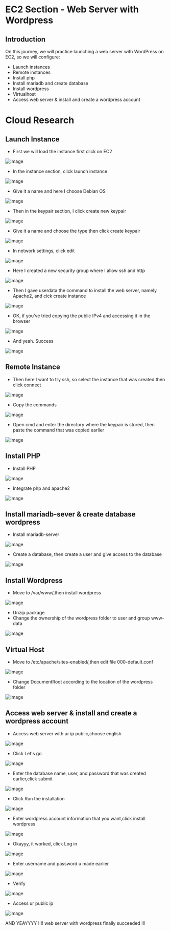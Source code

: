 # EC2 Section - Web Server with Wordpress

## Introduction
On this journey, we will practice launching a web server with WordPress on EC2, so we will configure:
- Launch instances
- Remote instances
- Install php
- Install mariadb and create database
- Install wordpress
- Virtualhost
- Access web server & install and create a wordpress account

# Cloud Research
## Launch Instance
- First we will load the instance first click on EC2

![image](https://user-images.githubusercontent.com/121029600/231914051-93a79b0e-0684-4f13-b4f9-ef185897acff.png)

- In the instance section, click launch instance

![image](https://user-images.githubusercontent.com/121029600/231914186-0750f6d2-d10f-4359-a6df-cefe331c666f.png)

- Give it a name and here I choose Debian OS

![image](https://user-images.githubusercontent.com/121029600/231914299-0c8e2ad3-32d5-4ab2-9c31-6f7f9a839b95.png)

- Then in the keypair section, I click create new keypair

![image](https://user-images.githubusercontent.com/121029600/231914418-40a2ffda-c074-4d8c-9fb2-45d6955a4856.png)

- Give it a name and choose the type then click create keypair

![image](https://user-images.githubusercontent.com/121029600/231914505-152de4ed-5f06-4178-90cd-f26f9dbb0f48.png)

- In network settings, click edit

![image](https://user-images.githubusercontent.com/121029600/231914566-65cfaafb-17e5-4489-a7ea-bf09c3d34eb1.png)

- Here I created a new security group where I allow ssh and http

![image](https://user-images.githubusercontent.com/121029600/231914667-97d9b374-7227-4ccb-a08e-b642bad35b01.png)

- Then I gave userdata the command to install the web server, namely Apache2, and cick create instance

![image](https://user-images.githubusercontent.com/121029600/231914803-1d8650c5-6454-43e5-b35d-8edce60098c9.png)

- OK, if you've tried copying the public IPv4 and accessing it in the browser

![image](https://user-images.githubusercontent.com/121029600/231914957-8115635f-3538-4591-ae53-bde0863e6950.png)

- And yeah. Success

![image](https://user-images.githubusercontent.com/121029600/231915018-5d6eb7e7-40f8-4b01-b676-8b457dc73a8c.png)

## Remote Instance

- Then here I want to try ssh, so select the instance that was created then click connect

![image](https://user-images.githubusercontent.com/121029600/231915133-c212b1de-a5d9-41c0-bddc-449700abed82.png)

- Copy the commands

![image](https://user-images.githubusercontent.com/121029600/231915214-85af4b0f-8d6b-43e2-8ea3-9407bd69f60d.png)

- Open cmd and enter the directory where the keypair is stored, then paste the command that was copied earlier

![image](https://user-images.githubusercontent.com/121029600/231915342-fa0ba277-9460-4b60-ac2e-00812b4de3d5.png)

## Install PHP
- Install PHP 

![image](https://user-images.githubusercontent.com/121029600/231915775-e25bdfa5-bc22-42d1-9348-e234aba424e3.png)

- Integrate php and apache2

![image](https://user-images.githubusercontent.com/121029600/231916075-49462fd0-9d02-4e43-a0aa-3d7399726237.png)

## Install mariadb-sever & create database wordpress

- Install mariadb-server

![image](https://user-images.githubusercontent.com/121029600/231916174-ca466512-224b-4475-ba87-c2760e1a8fae.png)

- Create a database, then create a user and give access to the database

![image](https://user-images.githubusercontent.com/121029600/231916400-2d62840a-242a-4f0d-9b00-7714d533b06b.png)

## Install Wordpress

- Move to /var/www/,then install wordpress

![image](https://user-images.githubusercontent.com/121029600/231916479-5916e77a-1a47-4724-bf8f-80dc1ea71ede.png)

- Unzip package
- Change the ownership of the wordpress folder to user and group www-data

![image](https://user-images.githubusercontent.com/121029600/231916822-96d4815f-f637-4874-b24a-14ea6da638f1.png)

## Virtual Host 

- Move to /etc/apache/sites-enabled/,then edit file 000-default.conf

![image](https://user-images.githubusercontent.com/121029600/231917007-e1139b15-50b9-40bc-a43d-78ccb4b79fb3.png)

- Change DocumentRoot according to the location of the wordpress folder

![image](https://user-images.githubusercontent.com/121029600/231917138-c6bca01f-62e9-466b-b34f-e97a6c82e213.png)

## Access web server & install and create a wordpress account

- Access web server with ur ip public,choose english

![image](https://user-images.githubusercontent.com/121029600/231919792-edaf843a-96aa-4566-aaf4-0533842b9fec.png)

- Click Let's go

![image](https://user-images.githubusercontent.com/121029600/231919870-5d116e0e-a558-41b8-9243-234ab53c59a4.png)

- Enter the database name, user, and password that was created earlier,click submit

![image](https://user-images.githubusercontent.com/121029600/231919985-f35d683c-7abd-430d-afb9-8b47995d748b.png)

- Click Run the installation

![image](https://user-images.githubusercontent.com/121029600/231920157-db935394-fa65-4b41-9c79-19cb36cc26e2.png)

- Enter wordpress account information that you want,click install wordpress

![image](https://user-images.githubusercontent.com/121029600/231920253-21833d3c-dabb-4499-9454-3546ae307430.png)

- Okayyy, it worked, click Log in

![image](https://user-images.githubusercontent.com/121029600/231920533-cc81dd0f-ca9e-46cb-9a85-935e3be75d9a.png)

- Enter username and password u made earlier

![image](https://user-images.githubusercontent.com/121029600/231920705-1da0a537-2a35-4f6a-823d-341c0f521ea6.png)

- Verify

![image](https://user-images.githubusercontent.com/121029600/231920762-61dc9577-329b-4b99-8baa-c21aeb3f5688.png)

- Access ur public ip

![image](https://user-images.githubusercontent.com/121029600/231921089-8945edb1-0c49-468f-9b53-da5a979c605a.png)

AND YEAYYYY !!!! web server with wordpress finally succeeded !!!

